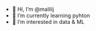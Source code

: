 - 👋 Hi, I’m @malilij
- 🌱 I’m currently learning pyhton 
- 👀 I’m interested in data & ML



<!---
malilij/malilij is a ✨ special ✨ repository because its `README.md` (this file) appears on your GitHub profile.
You can click the Preview link to take a look at your changes.
--->
